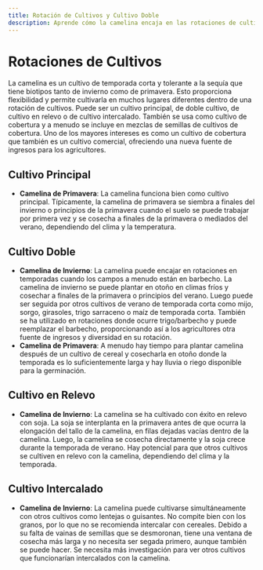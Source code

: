 ```yaml
---
title: Rotación de Cultivos y Cultivo Doble
description: Aprende cómo la camelina encaja en las rotaciones de cultivos y sistemas de cultivo doble para maximizar el rendimiento y la rentabilidad.
---
```

# Rotaciones de Cultivos
La camelina es un cultivo de temporada corta y tolerante a la sequía que tiene biotipos tanto de invierno como de primavera. Esto proporciona flexibilidad y permite cultivarla en muchos lugares diferentes dentro de una rotación de cultivos. Puede ser un cultivo principal, de doble cultivo, de cultivo en relevo o de cultivo intercalado. También se usa como cultivo de cobertura y a menudo se incluye en mezclas de semillas de cultivos de cobertura. Uno de los mayores intereses es como un cultivo de cobertura que también es un cultivo comercial, ofreciendo una nueva fuente de ingresos para los agricultores.

## Cultivo Principal
- **Camelina de Primavera**: La camelina funciona bien como cultivo principal. Típicamente, la camelina de primavera se siembra a finales del invierno o principios de la primavera cuando el suelo se puede trabajar por primera vez y se cosecha a finales de la primavera o mediados del verano, dependiendo del clima y la temperatura.

## Cultivo Doble

- **Camelina de Invierno**: La camelina puede encajar en rotaciones en temporadas cuando los campos a menudo están en barbecho. La camelina de invierno se puede plantar en otoño en climas fríos y cosechar a finales de la primavera o principios del verano. Luego puede ser seguida por otros cultivos de verano de temporada corta como mijo, sorgo, girasoles, trigo sarraceno o maíz de temporada corta. También se ha utilizado en rotaciones donde ocurre trigo/barbecho y puede reemplazar el barbecho, proporcionando así a los agricultores otra fuente de ingresos y diversidad en su rotación.
- **Camelina de Primavera**: A menudo hay tiempo para plantar camelina después de un cultivo de cereal y cosecharla en otoño donde la temporada es lo suficientemente larga y hay lluvia o riego disponible para la germinación.

## Cultivo en Relevo

- **Camelina de Invierno**: La camelina se ha cultivado con éxito en relevo con soja. La soja se interplanta en la primavera antes de que ocurra la elongación del tallo de la camelina, en filas dejadas vacías dentro de la camelina. Luego, la camelina se cosecha directamente y la soja crece durante la temporada de verano. Hay potencial para que otros cultivos se cultiven en relevo con la camelina, dependiendo del clima y la temporada.

## Cultivo Intercalado

- **Camelina de Invierno**: La camelina puede cultivarse simultáneamente con otros cultivos como lentejas o guisantes. No compite bien con los granos, por lo que no se recomienda intercalar con cereales. Debido a su falta de vainas de semillas que se desmoronan, tiene una ventana de cosecha más larga y no necesita ser segada primero, aunque también se puede hacer. Se necesita más investigación para ver otros cultivos que funcionarían intercalados con la camelina.